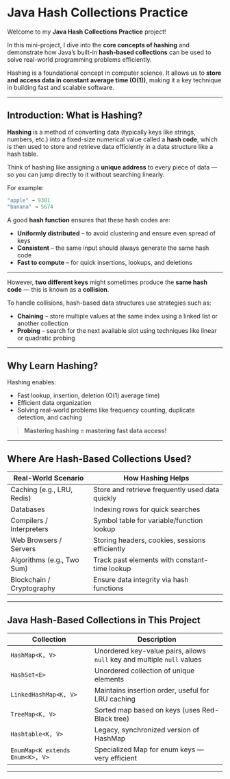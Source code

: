 #  Java Hash Collections Practice

Welcome to my **Java Hash Collections Practice** project!

In this mini-project, I dive into the **core concepts of hashing** and demonstrate how Java’s built-in **hash-based collections** can be used to solve real-world programming problems efficiently.

Hashing is a foundational concept in computer science. It allows us to **store and access data in constant average time (O(1))**, making it a key technique in building fast and scalable software.

---

##  Introduction: What is Hashing?

**Hashing** is a method of converting data (typically keys like strings, numbers, etc.) into a fixed-size numerical value called a **hash code**, which is then used to store and retrieve data efficiently in a data structure like a hash table.

Think of hashing like assigning a **unique address** to every piece of data — so you can jump directly to it without searching linearly.

For example:
```java
"apple" → 9301
"banana" → 5674
```

A good **hash function** ensures that these hash codes are:

-  **Uniformly distributed** – to avoid clustering and ensure even spread of keys
-  **Consistent** – the same input should always generate the same hash code
-  **Fast to compute** – for quick insertions, lookups, and deletions

---

However, **two different keys** might sometimes produce the **same hash code** — this is known as a **collision**.

To handle collisions, hash-based data structures use strategies such as:

-  **Chaining** – store multiple values at the same index using a linked list or another collection
-  **Probing** – search for the next available slot using techniques like linear or quadratic probing

---

##  Why Learn Hashing?

Hashing enables:

-  Fast lookup, insertion, deletion (O(1) average time)
-  Efficient data organization
-  Solving real-world problems like frequency counting, duplicate detection, and caching

> **Mastering hashing = mastering fast data access!**

---

##  Where Are Hash-Based Collections Used?

| Real-World Scenario            | How Hashing Helps                                        |
|-------------------------------|-----------------------------------------------------------|
| Caching (e.g., LRU, Redis)     | Store and retrieve frequently used data quickly          |
| Databases                      | Indexing rows for quick searches                         |
| Compilers / Interpreters       | Symbol table for variable/function lookup                |
| Web Browsers / Servers         | Storing headers, cookies, sessions efficiently           |
| Algorithms (e.g., Two Sum)     | Track past elements with constant-time lookup            |
| Blockchain / Cryptography      | Ensure data integrity via hash functions                 |

---

##  Java Hash-Based Collections in This Project

| Collection                     | Description                                                             |
|--------------------------------|-------------------------------------------------------------------------|
| `HashMap<K, V>`                | Unordered key-value pairs, allows `null` key and multiple `null` values |
| `HashSet<E>`                   | Unordered collection of unique elements                                 |
| `LinkedHashMap<K, V>`          | Maintains insertion order, useful for LRU caching                       |
| `TreeMap<K, V>`                | Sorted map based on keys (uses Red-Black tree)                          |
| `Hashtable<K, V>`              | Legacy, synchronized version of HashMap                                 |
| `EnumMap<K extends Enum<K>, V>`| Specialized Map for enum keys — very efficient                           |

---

